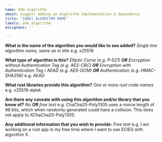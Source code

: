 ```yaml
---
name: Add algorithm
about: Suggest adding an algorithm implementation & dependency
title: "[ADD] ALGORITHM NAME"
labels: add algorithm
assignees: ''

---
```


**What is the name of the algorithm you would like to see added?**
_Single line algorithm name, same as in title_
e.g. x25519

**What type of algorithm is this?**
_Elliptic Curve (e.g. P-521) **OR** Encryption without Authentication Tag (e.g. AES-CBC) **OR** Encryption with Authentication Tag / AEAD (e.g. AES-GCM) **OR** Authentication (e.g. HMAC-SHA256)_
e.g. AEAD

**What rust libraries provide this algorithm?**
_One or more rust crate names_
e.g. x25519-dalek

**Are there any caveats with using this algorithm and/or library that you know of?**
_No **OR** free text_
e.g. ChaCha20-Poly1305 uses a nonce length of 96 bits, which when randomly generated could have a collision. This does not apply to XChaCha20-Poly1305.

**Any additional information that you wish to provide:**
_Free text_
e.g. I am working on a rust app in my free time where I want to use ECIES with algorithm X.
